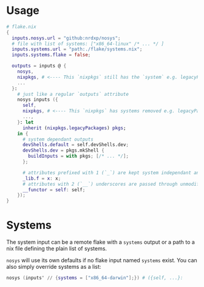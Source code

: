 # Usage

```nix
# flake.nix
{
  inputs.nosys.url = "github:nrdxp/nosys";
  # file with list of systems: ["x86_64-linux" /* ... */ ]
  inputs.systems.url = "path:./flake/systems.nix";
  inputs.systems.flake = false;

  outputs = inputs @ {
    nosys,
    nixpkgs, # <---- This `nixpkgs` still has the `system` e.g. legacyPackages.${system}.zlib
    ...
  }:
    # just like a regular `outputs` attribute
    nosys inputs ({
      self,
      nixpkgs, # <---- This `nixpkgs` has systems removed e.g. legacyPackages.zlib
      ...,
    }: let
      inherit (nixpkgs.legacyPackages) pkgs;
    in {
      # system dependant outputs
      devShells.default = self.devShells.dev;
      devShells.dev = pkgs.mkShell {
        buildInputs = with pkgs; [/* ... */];
      };

      # attributes prefixed with 1 (`_`) are kept system independant and the leading `_` is removed
      _lib.f = x: x;
      # attributes with 2 (`__`) underscores are passed through unmodified
      __functor = self: self;
    });
}
```

# Systems

The system input can be a remote flake with a `systems` output or a path to a nix file defining the
plain list of systems.

`nosys` will use its own defaults if no flake input named `systems` exist. You can also
simply override systems as a list:
```nix
nosys (inputs' // {systems = ["x86_64-darwin"];}) # ({self, ...}:
```
